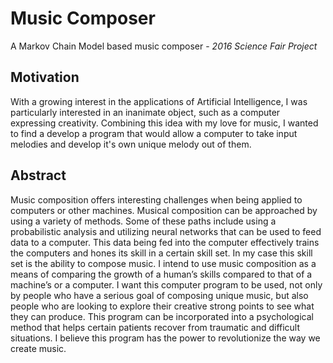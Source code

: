 # Music Composer

A Markov Chain Model based music composer - *2016 Science Fair Project*

## Motivation ##

With a growing interest in the applications of Artificial Intelligence, I was particularly interested in an inanimate object, such as a computer expressing creativity. Combining this idea with my love for music, I wanted to find a develop a program that would allow a computer to take input melodies and develop it's own unique melody out of them. 

## Abstract ##
Music composition offers interesting challenges when being applied to computers or other machines. Musical composition can be approached by using a variety of methods. Some of these paths include using a probabilistic analysis and utilizing neural networks that can be used to feed data to a computer. This data being fed into the computer effectively trains the computers and hones its skill in a certain skill set. In my case this skill set is the ability to compose music. I intend to use music composition as a means of comparing the growth of a human’s skills compared to that of a machine’s or a computer. I want this computer program to be used, not only by people who have a serious goal of composing unique music, but also people who are looking to explore their creative strong points to see what they can produce. This program can be incorporated into a psychological method that helps certain patients recover from traumatic and difficult situations. I believe this program has the power to revolutionize the way we create music.
